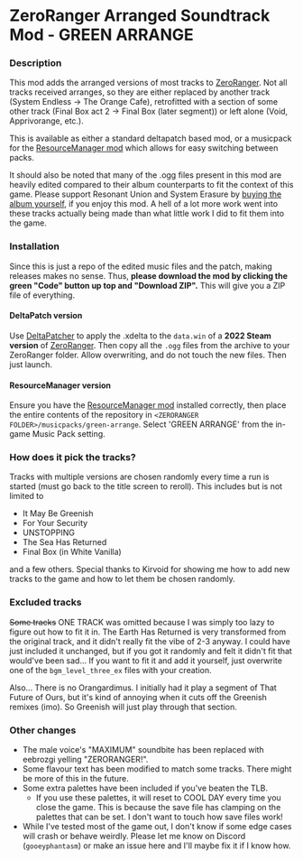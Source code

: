 # ZeroRanger Arranged Soundtrack Mod - GREEN ARRANGE

### Description

This mod adds the arranged versions of most tracks to [ZeroRanger](https://store.steampowered.com/app/809020/ZeroRanger/). Not all tracks received arranges, so they are either replaced by another track (System Endless -> The Orange Cafe), retrofitted with a section of some other track (Final Box act 2 -> Final Box (later segment)) or left alone (Void, Apprivorange, etc.).

This is available as either a standard deltapatch based mod, or a musicpack for the [ResourceManager mod](https://juliascythe.net/2024/10/04/resource-manager.html) which allows for easy switching between packs.

It should also be noted that many of the .ogg files present in this mod are heavily edited compared to their album counterparts to fit the context of this game. Please support Resonant Union and System Erasure by [buying the album yourself](https://resonantunion.bandcamp.com/album/zeroranger-arranged-album-green-arrange), if you enjoy this mod. A hell of a lot more work went into these tracks actually being made than what little work I did to fit them into the game.

### Installation

Since this is just a repo of the edited music files and the patch, making releases makes no sense. Thus, **please download the mod by clicking the green "Code" button up top and "Download ZIP".** This will give you a ZIP file of everything. 

#### DeltaPatch version

Use [DeltaPatcher](https://github.com/marco-calautti/DeltaPatcher) to apply the .xdelta to the `data.win` of a **2022 Steam version** of [ZeroRanger](https://store.steampowered.com/app/809020/ZeroRanger/). Then copy all the `.ogg` files from the archive to your ZeroRanger folder. Allow overwriting, and do not touch the new files. Then just launch.

#### ResourceManager version

Ensure you have the [ResourceManager mod](https://juliascythe.net/2024/10/04/resource-manager.html) installed correctly, then place the entire contents of the repository in `<ZERORANGER FOLDER>/musicpacks/green-arrange`. Select 'GREEN ARRANGE' from the in-game Music Pack setting.

### How does it pick the tracks?

Tracks with multiple versions are chosen randomly every time a run is started (must go back to the title screen to reroll). This includes but is not limited to

- It May Be Greenish
- For Your Security
- UNSTOPPING
- The Sea Has Returned
- Final Box (in White Vanilla)

and a few others. Special thanks to Kirvoid for showing me how to add new tracks to the game and how to let them be chosen randomly.

### Excluded tracks

~~Some tracks~~ ONE TRACK was omitted because I was simply too lazy to figure out how to fit it in. The Earth Has Returned is very transformed from the original track, and it didn't really fit the vibe of 2-3 anyway. I could have just included it unchanged, but if you got it randomly and felt it didn't fit that would've been sad... If you want to fit it and add it yourself, just overwrite one of the `bgm_level_three_ex` files with your creation.

Also... There is no Orangardimus. I initially had it play a segment of That Future of Ours, but it's kind of annoying when it cuts off the Greenish remixes (imo). So Greenish will just play through that section.

### Other changes

- The male voice's "MAXIMUM" soundbite has been replaced with eebrozgi yelling "ZERORANGER!".
- Some flavour text has been modified to match some tracks. There might be more of this in the future.
- Some extra palettes have been included if you've beaten the TLB.
    - If you use these palettes, it will reset to COOL DAY every time you close the game. This is because the save file has clamping on the palettes that can be set. I don't want to touch how save files work!
- While I've tested most of the game out, I don't know if some edge cases will crash or behave weirdly. Please let me know on Discord (`gooeyphantasm`) or make an issue here and I'll maybe fix it if I know how.
